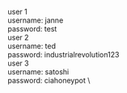 user 1 \
username: janne \
password: test \
user 2 \
username: ted \
password: industrialrevolution123 \
user 3 \
username: satoshi \
password: ciahoneypot \
